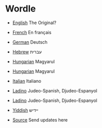# Wordle

* [English](https://www.powerlanguage.co.uk/wordle/) The Original?
* [French](https://www.solitaire-play.com/lemot/) En français
* [German](https://wordle.uber.space/) Deutsch
* [Hebrew](https://meduyeket.net/) עברית
* [Hungarian](https://szozat.miklosdanka.com/) Magyarul
* [Hungarian](https://jealousmarkup.xyz/szofejto/) Magyarul
* [Italian](https://sebastianomorando.github.io/wordle-it/) Italiano
* [Ladino](https://ladino.szabgab.com/wordle/) Judeo-Spanish, Djudeo-Espanyol
* [Ladino](https://f.github.io/wordle-ladino/) Judeo-Spanish, Djudeo-Espanyol
* [Yiddish](https://www.jiconway.com/vertl/)  יידיש


* [Source](https://github.com/szabgab/wordle) Send updates here
